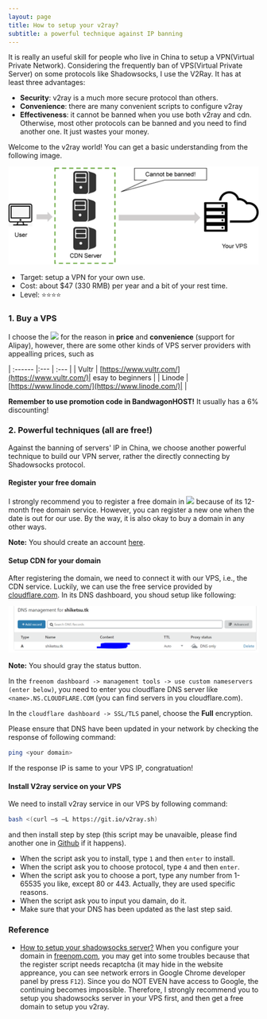 ```yaml
---
layout: page
title: How to setup your v2ray?
subtitle: a powerful technique against IP banning
---
```


It is really an useful skill for people who live in China to setup a VPN(Virtual Private Network). Considering the frequently ban of VPS(Virtual Private Server) on some protocols like Shadowsocks, I use the V2Ray. It has at least three advantages:
- **Security**: v2ray is a much more secure protocol than others.
- **Convenience**: there are many convenient scripts to configure v2ray
- **Effectiveness**: it cannot be banned when you use both v2ray and cdn. Otherwise, most other protocols can be banned and you need to find another one. It just wastes your money.

Welcome to the v2ray world! You can get a basic understanding from the following image.

![](setup-v2ray-img-2.png)

- Target: setup a VPN for your own use.
- Cost: about $47 (330 RMB) per year and a bit of your rest time.
- Level: ⭐⭐⭐⭐

### 1. Buy a VPS

I choose the [![](https://bwh88.net/templates/organicbandwagon/images/logo.png)](https://bwh88.net/) for the reason in **price** and **convenience** (support for Alipay), however, there are some other kinds of VPS server providers with appealling prices, such as 

| :------ |:--- | :--- |
| Vultr | [https://www.vultr.com/](https://www.vultr.com/)| esay to beginners |
| Linode | [https://www.linode.com/](https://www.linode.com/)| |

**Remember to use promotion code in BandwagonHOST!** It usually has a 6% discounting!

### 2. Powerful techniques (all are free!)
Against the banning of servers' IP in China, we choose another powerful technique to build our VPN server, rather the directly connecting by Shadowsocks protocol.

#### Register your free domain
I strongly recommend you to register a free domain in [![](https://my.freenom.com/templates/freenom/img/logo.png)](https://my.freenom.com/) because of its 12-month free domain service. However, you can register a new one when the date is out for our use. By the way, it is also okay to buy a domain in any other ways.

**Note:** You should create an account [here](http://www.freenom.com/en/developers.html).

#### Setup CDN for your domain

After registering the domain, we need to connect it with our VPS, i.e., the CDN service. Luckily, we can use the free service provided by [cloudflare.com](https://dash.cloudflare.com/). In its DNS dashboard, you shoud setup like following:

![](setup-v2ray-img-1.PNG)

**Note:** You should gray the status button. 

In the `freenom dashboard -> management tools -> use custom nameservers (enter below)`, you need to enter you cloudflare DNS server like `<name>.NS.CLOUDFLARE.COM` (you can find servers in you cloudflare.com).

In the `cloudflare dashboard -> SSL/TLS` panel, choose the **Full** encryption.

Please ensure that DNS have been updated in your network by checking the response of following command:
```bash
ping <your domain>
```
If the response IP is same to your VPS IP, congratuation!

#### Install V2ray service on your VPS

We need to install v2ray service in our VPS by following command:

```bash
bash <(curl –s –L https://git.io/v2ray.sh)
```
and then install step by step (this script may be unavaible, please find another one in [Github](https://github.com) if it happens).

- When the script ask you to install, type `1` and then `enter` to install.
- When the script ask you to choose protocol, type `4` and then `enter`.
- When the script ask you to choose a port, type any number from 1-65535 you like, except 80 or 443. Actually, they are used specific reasons.
- When the script ask you to input you damain, do it.
- Make sure that your DNS has been updated as the last step said.

### Reference
- [How to setup your shadowsocks server?](https://github.com/easonhuang123/blog/issues/1) When you configure your domain in [freenom.com](https://freenom.com), you may get into some troubles because that the register script needs recaptcha (it may hide in the website appreance, you can see network errors in Google Chrome developer panel by press `F12`). Since you do NOT EVEN have access to Google, the continuing becomes impossible. Therefore, I strongly recommend you to setup you shadowsocks server in your VPS first, and then get a free domain to setup you v2ray.